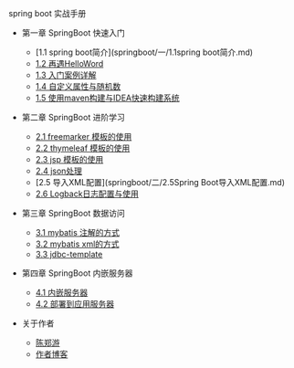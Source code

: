 spring boot 实战手册
* 第一章 SpringBoot 快速入门
    * [1.1 spring boot简介](springboot/一/1.1spring boot简介.md)
    * [1.2 再遇HelloWord](springboot/一/1.2再遇HelloWord.md)
    * [1.3 入门案例详解](springboot/一/1.3入门案例详解.md)
    * [1.4 自定义属性与随机数](springboot/一/1.4自定义属性与随机数.md)
    * [1.5 使用maven构建与IDEA快速构建系统](springboot/一/1.6使用maven构建与IDEA快速构建系统.md)


* 第二章 SpringBoot 进阶学习
    * [2.1 freemarker 模板的使用](springboot/二/2.1freemarker模板的使用.md)
    * [2.2 thymeleaf 模板的使用](springboot/二/2.2thymeleaf模板的使用.md)
    * [2.3 jsp 模板的使用](springboot/二/2.3jsp模板的使用.md)
    * [2.4 json处理]()
    * [2.5 导入XML配置](springboot/二/2.5Spring Boot导入XML配置.md)
    * [2.6 Logback日志配置与使用](springboot/二/2.6Logback日志配置.md)
    
    
    
* 第三章 SpringBoot 数据访问
   * [3.1 mybatis 注解的方式](springboot/三/2.1注解的方式.md)
   * [3.2 mybatis xml的方式](springboot/三/2.2xml的方式.md)
   * [3.3 jdbc-template](springboot/三/3.3jdbc-template.md)
    
    
* 第四章 SpringBoot 内嵌服务器
   * [4.1 内嵌服务器](springboot/四/4.1内嵌服务器.md)
   * [4.2 部署到应用服务器](springboot/四/4.2部署到应用服务器.md)
    
    
    
* 关于作者  
   * [陈郑游](springboot/my/my.md)   
   * [作者博客](http://blog.csdn.net/javawebrookie)